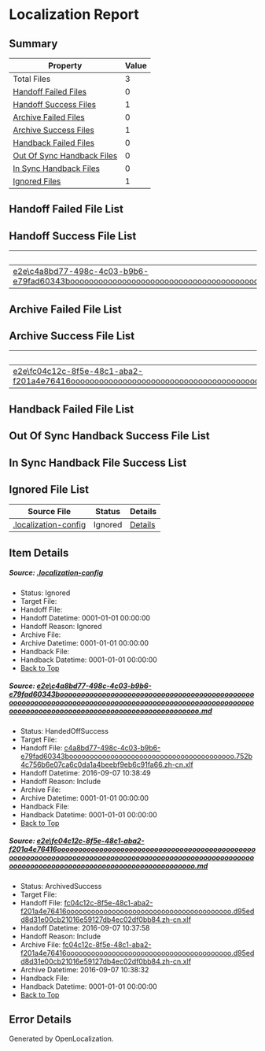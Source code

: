 # <a name='report-top'></a> Localization Report

## Summary
 Property | Value 
 -------- | ----- 
 Total Files | 3
[ Handoff Failed Files ](#handoff-failed-list)| 0
[ Handoff Success Files ](#handoff-success-list)| 1
[ Archive Failed Files ](#archive-failed-list)| 0
[ Archive Success Files ](#archive-success-list)| 1
[ Handback Failed Files ](#handback-failed-list)| 0
[ Out Of Sync Handback Files ](#outofsync-handback-success-list)| 0
[ In Sync Handback Files ](#insync-handback-success-list)| 0
[ Ignored Files ](#ignored-list)| 1

## <a name='handoff-failed-list'></a> Handoff Failed File List

## <a name='handoff-success-list'></a> Handoff Success File List
 Source File | Status | Details 
 ----------- | ------ | ------- 
 [e2e\c4a8bd77-498c-4c03-b9b6-e79fad60343booooooooooooooooooooooooooooooooooooooooooooooooooooooooooooooooooooooooooooooooooooooooooooooooooooooooooooooooooooooooooooooooooooooooooooooooooooo.md](https://github.com/OpenLocalizationTestOrg/ol-test0/blob/a801e3e34b788fb7a3ba40cb3c6445df1c4f5570/e2e/c4a8bd77-498c-4c03-b9b6-e79fad60343booooooooooooooooooooooooooooooooooooooooooooooooooooooooooooooooooooooooooooooooooooooooooooooooooooooooooooooooooooooooooooooooooooooooooooooooooooo.md) | HandedOffSuccess | [Details](#e384f5173075f14df42732602cc77351404b7f611)

## <a name='archive-failed-list'></a> Archive Failed File List

## <a name='archive-success-list'></a> Archive Success File List
 Source File | Status | Details 
 ----------- | ------ | ------- 
 [e2e\fc04c12c-8f5e-48c1-aba2-f201a4e76416ooooooooooooooooooooooooooooooooooooooooooooooooooooooooooooooooooooooooooooooooooooooooooooooooooooooooooooooooooooooooooooooooooooooooooooooooooooo.md](https://github.com/OpenLocalizationTestOrg/ol-test0/blob/861c4f48c46003f475b5843aa6cc6aa262a17ad1/e2e/fc04c12c-8f5e-48c1-aba2-f201a4e76416ooooooooooooooooooooooooooooooooooooooooooooooooooooooooooooooooooooooooooooooooooooooooooooooooooooooooooooooooooooooooooooooooooooooooooooooooooooo.md) | ArchivedSuccess | [Details](#19b42fdf1f36395afc8f4de12dd7eeba7d9af77f2)

## <a name='handback-failed-list'></a> Handback Failed File List

## <a name='outofsync-handback-success-list'></a> Out Of Sync Handback Success File List

## <a name='insync-handback-success-list'></a> In Sync Handback File Success List

## <a name='ignored-list'></a> Ignored File List
 Source File | Status | Details 
 ----------- | ------ | ------- 
 [.localization-config](https://github.com/OpenLocalizationTestOrg/ol-test0/blob/a801e3e34b788fb7a3ba40cb3c6445df1c4f5570/.localization-config) | Ignored | [Details](#3d4f252ac210baf56311d7e97dcc2db10974dbd20)

## Item Details
##### <a name='3d4f252ac210baf56311d7e97dcc2db10974dbd20'></a> Source: [.localization-config](https://github.com/OpenLocalizationTestOrg/ol-test0/blob/a801e3e34b788fb7a3ba40cb3c6445df1c4f5570/.localization-config)
* Status: Ignored
* Target File: 
* Handoff File: 
* Handoff Datetime: 0001-01-01 00:00:00
* Handoff Reason: Ignored
* Archive File: 
* Archive Datetime: 0001-01-01 00:00:00
* Handback File: 
* Handback Datetime: 0001-01-01 00:00:00
* [Back to Top](#report-top)

##### <a name='e384f5173075f14df42732602cc77351404b7f611'></a> Source: [e2e\c4a8bd77-498c-4c03-b9b6-e79fad60343booooooooooooooooooooooooooooooooooooooooooooooooooooooooooooooooooooooooooooooooooooooooooooooooooooooooooooooooooooooooooooooooooooooooooooooooooooo.md](https://github.com/OpenLocalizationTestOrg/ol-test0/blob/a801e3e34b788fb7a3ba40cb3c6445df1c4f5570/e2e/c4a8bd77-498c-4c03-b9b6-e79fad60343booooooooooooooooooooooooooooooooooooooooooooooooooooooooooooooooooooooooooooooooooooooooooooooooooooooooooooooooooooooooooooooooooooooooooooooooooooo.md)
* Status: HandedOffSuccess
* Target File: 
* Handoff File: [c4a8bd77-498c-4c03-b9b6-e79fad60343boooooooooooooooooooooooooooooooooooooooo.752b4c756b6e07ca6c0da1a4beebf9eb6c91fa66.zh-cn.xlf](https://github.com/OpenLocalizationTestOrg/ol-test0-handoff/blob/025e3c24bc54f07c74ffd1c10f2fd213a9abf6d6/ol-handoff/OpenLocalizationTestOrg/ol-test0-zhcn/ci/ht/c4a8bd77-498c-4c03-b9b6-e79fad60343boooooooooooooooooooooooooooooooooooooooo.752b4c756b6e07ca6c0da1a4beebf9eb6c91fa66.zh-cn.xlf)
* Handoff Datetime: 2016-09-07 10:38:49
* Handoff Reason: Include
* Archive File: 
* Archive Datetime: 0001-01-01 00:00:00
* Handback File: 
* Handback Datetime: 0001-01-01 00:00:00
* [Back to Top](#report-top)

##### <a name='19b42fdf1f36395afc8f4de12dd7eeba7d9af77f2'></a> Source: [e2e\fc04c12c-8f5e-48c1-aba2-f201a4e76416ooooooooooooooooooooooooooooooooooooooooooooooooooooooooooooooooooooooooooooooooooooooooooooooooooooooooooooooooooooooooooooooooooooooooooooooooooooo.md](https://github.com/OpenLocalizationTestOrg/ol-test0/blob/861c4f48c46003f475b5843aa6cc6aa262a17ad1/e2e/fc04c12c-8f5e-48c1-aba2-f201a4e76416ooooooooooooooooooooooooooooooooooooooooooooooooooooooooooooooooooooooooooooooooooooooooooooooooooooooooooooooooooooooooooooooooooooooooooooooooooooo.md)
* Status: ArchivedSuccess
* Target File: 
* Handoff File: [fc04c12c-8f5e-48c1-aba2-f201a4e76416oooooooooooooooooooooooooooooooooooooooo.d95edd8d31e00cb21016e59127db4ec02df0bb84.zh-cn.xlf](https://github.com/OpenLocalizationTestOrg/ol-test0-handoff/blob/d54d40acc3f715689c73199d771a2f98009ce7f2/ol-handoff/OpenLocalizationTestOrg/ol-test0-zhcn/ci/ht/fc04c12c-8f5e-48c1-aba2-f201a4e76416oooooooooooooooooooooooooooooooooooooooo.d95edd8d31e00cb21016e59127db4ec02df0bb84.zh-cn.xlf)
* Handoff Datetime: 2016-09-07 10:37:58
* Handoff Reason: Include
* Archive File: [fc04c12c-8f5e-48c1-aba2-f201a4e76416oooooooooooooooooooooooooooooooooooooooo.d95edd8d31e00cb21016e59127db4ec02df0bb84.zh-cn.xlf](https://github.com/OpenLocalizationTestOrg/ol-test0-handoff/blob/71796aa7b58c63333bc036dfd1760a47e20499cc/ol-archive/OpenLocalizationTestOrg/ol-test0-zhcn/ci/ht/fc04c12c-8f5e-48c1-aba2-f201a4e76416oooooooooooooooooooooooooooooooooooooooo.d95edd8d31e00cb21016e59127db4ec02df0bb84.zh-cn.xlf)
* Archive Datetime: 2016-09-07 10:38:32
* Handback File: 
* Handback Datetime: 0001-01-01 00:00:00
* [Back to Top](#report-top)


## Error Details

Generated by OpenLocalization.
